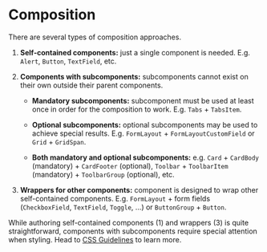 # Composition

There are several types of composition approaches.

1. **Self-contained components:** just a single component is needed. E.g.
   `Alert`, `Button`, `TextField`, etc.

2. **Components with subcomponents:** subcomponents cannot exist on their own
   outside their parent components.

     - **Mandatory subcomponents:** subcomponent must be used at least once in
       order for the composition to work. E.g. `Tabs` + `TabsItem`.

     - **Optional subcomponents:** optional subcomponents may be used to achieve
       special results. E.g. `FormLayout` + `FormLayoutCustomField` or `Grid` +
       `GridSpan`.

     - **Both mandatory and optional subcomponents:** e.g. `Card` + `CardBody`
       (mandatory) + `CardFooter` (optional), `Toolbar` + `ToolbarItem`
       (mandatory) + `ToolbarGroup` (optional), etc.

3. **Wrappers for other components:** component is designed to wrap other
   self-contained components. E.g. `FormLayout` + form fields (`CheckboxField`,
   `TextField`, `Toggle`, …) or `ButtonGroup` + `Button`.

While authoring self-contained components (1) and wrappers (3) is quite
straightforward, components with subcomponents require special attention when
styling. Head to [CSS Guidelines] to learn more.

[CSS Guidelines]: /docs/contribute/css
